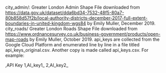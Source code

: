 city_admin/: Greater London Admin Shape File downloaded from https://data.gov.uk/dataset/dda6bd34-7532-48f5-80a7-80b858d57f2b/local-authority-districts-december-2017-full-extent-boundaries-in-united-kingdom-wgs84 by Emily Muller, December 2019.
city_roads/ Greater London Roads Shape File downloaded from https://www.ordnancesurvey.co.uk/business-government/products/open-map-roads by Emily Muller, October 2019.
api_keys are collected from the Google Cloud Platform and enumerated line by line in a file titled api_keys_original.csv. Another copy is made called api_keys.csv. For example:

,API Key
1,AI_key1_
2,AI_key2_

